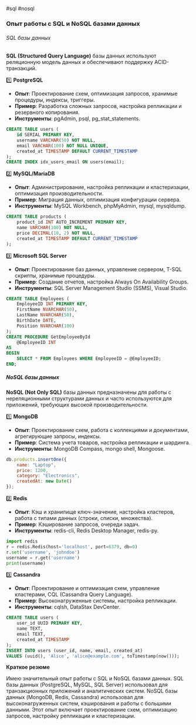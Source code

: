 #sql  #nosql

### Опыт работы с SQL и NoSQL базами данных

###### SQL базы данных

**SQL (Structured Query Language)** базы данных используют реляционную модель данных и обеспечивают поддержку ACID-транзакций.

1️⃣ **PostgreSQL**
   - **Опыт**: Проектирование схем, оптимизация запросов, хранимые процедуры, индексы, триггеры.
   - **Пример**: Разработка сложных запросов, настройка репликации и резервного копирования.
   - **Инструменты**: pgAdmin, psql, pg_stat_statements.

```sql
CREATE TABLE users (
    id SERIAL PRIMARY KEY,
    username VARCHAR(50) NOT NULL,
    email VARCHAR(100) NOT NULL UNIQUE,
    created_at TIMESTAMP DEFAULT CURRENT_TIMESTAMP
);
CREATE INDEX idx_users_email ON users(email);
```

2️⃣ **MySQL/MariaDB**
   - **Опыт**: Администрирование, настройка репликации и кластеризации, оптимизация производительности.
   - **Пример**: Миграция данных, оптимизация конфигурации сервера.
   - **Инструменты**: MySQL Workbench, phpMyAdmin, mysql, mysqldump.

```sql
CREATE TABLE products (
    product_id INT AUTO_INCREMENT PRIMARY KEY,
    name VARCHAR(100) NOT NULL,
    price DECIMAL(10, 2) NOT NULL,
    created_at TIMESTAMP DEFAULT CURRENT_TIMESTAMP
);
```

3️⃣ **Microsoft SQL Server**
   - **Опыт**: Проектирование баз данных, управление сервером, T-SQL скрипты, хранимые процедуры.
   - **Пример**: Создание отчетов, настройка Always On Availability Groups.
   - **Инструменты**: SQL Server Management Studio (SSMS), Visual Studio.

```sql
CREATE TABLE Employees (
    EmployeeID INT PRIMARY KEY,
    FirstName NVARCHAR(50),
    LastName NVARCHAR(50),
    BirthDate DATE,
    Position NVARCHAR(100)
);
CREATE PROCEDURE GetEmployeeById
    @EmployeeID INT
AS
BEGIN
    SELECT * FROM Employees WHERE EmployeeID = @EmployeeID;
END;
```

##### NoSQL базы данных

**NoSQL (Not Only SQL)** базы данных предназначены для работы с нереляционными структурами данных и часто используются для приложений, требующих высокой производительности.

1️⃣ **MongoDB**
   - **Опыт**: Проектирование схем, работа с коллекциями и документами, агрегирующие запросы, индексы.
   - **Пример**: Система учета товаров, настройка репликации и шардинга.
   - **Инструменты**: MongoDB Compass, mongo shell, Mongoose.

```js
db.products.insertOne({
    name: "Laptop",
    price: 1200,
    category: "Electronics",
    createdAt: new Date()
});
```

2️⃣ **Redis**
   - **Опыт**: Кэш и хранилище ключ-значение, настройка кластеров, работа с типами данных (строки, списки, множества).
   - **Пример**: Кэширование запросов, очереди задач.
   - **Инструменты**: redis-cli, Redis Desktop Manager, redis-py.

```python
import redis
r = redis.Redis(host='localhost', port=6379, db=0)
r.set('username', 'johndoe')
username = r.get('username')
print(username)
```

3️⃣ **Cassandra**
   - **Опыт**: Проектирование и оптимизация схем, управление кластерами, CQL (Cassandra Query Language).
   - **Пример**: Высоконагруженные системы, настройка репликации.
   - **Инструменты**: cqlsh, DataStax DevCenter.

```sql
CREATE TABLE users (
    user_id UUID PRIMARY KEY,
    name TEXT,
    email TEXT,
    created_at TIMESTAMP
);
INSERT INTO users (user_id, name, email, created_at)
VALUES (uuid(), 'Alice', 'alice@example.com', toTimestamp(now()));
```

**Краткое резюме**

Имею значительный опыт работы с SQL и NoSQL базами данных. SQL базы данных (PostgreSQL, MySQL, SQL Server) использовал для транзакционных приложений и аналитических систем. NoSQL базы данных (MongoDB, Redis, Cassandra) использовал для высоконагруженных систем, кэширования и работы с большими данными. Этот опыт включает проектирование схем, оптимизацию запросов, настройку репликации и кластеризации.
